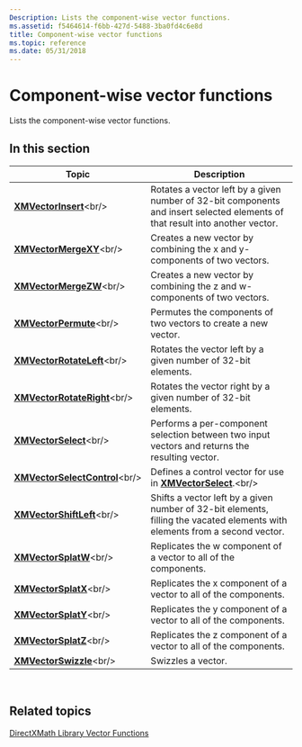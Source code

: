 ```yaml
---
Description: Lists the component-wise vector functions.
ms.assetid: f5464614-f6bb-427d-5488-3ba0fd4c6e8d
title: Component-wise vector functions
ms.topic: reference
ms.date: 05/31/2018
---
```


# Component-wise vector functions

Lists the component-wise vector functions.

## In this section



| Topic                                                             | Description                                                                                                                              |
|-------------------------------------------------------------------|------------------------------------------------------------------------------------------------------------------------------------------|
| [**XMVectorInsert**](https://msdn.microsoft.com/library/Hh404801(v=VS.85).aspx)<br/>               | Rotates a vector left by a given number of 32-bit components and insert selected elements of that result into another vector.<br/> |
| [**XMVectorMergeXY**](https://msdn.microsoft.com/library/Ee421179(v=VS.85).aspx)<br/>             | Creates a new vector by combining the x and y-components of two vectors.<br/>                                                      |
| [**XMVectorMergeZW**](https://msdn.microsoft.com/library/Ee421180(v=VS.85).aspx)<br/>             | Creates a new vector by combining the z and w-components of two vectors.<br/>                                                      |
| [**XMVectorPermute**](https://msdn.microsoft.com/library/Hh855956(v=VS.85).aspx)<br/>             | Permutes the components of two vectors to create a new vector.<br/>                                                                |
| [**XMVectorRotateLeft**](https://msdn.microsoft.com/library/Hh404806(v=VS.85).aspx)<br/>       | Rotates the vector left by a given number of 32-bit elements.<br/>                                                                 |
| [**XMVectorRotateRight**](https://msdn.microsoft.com/library/Hh404807(v=VS.85).aspx)<br/>     | Rotates the vector right by a given number of 32-bit elements.<br/>                                                                |
| [**XMVectorSelect**](https://msdn.microsoft.com/library/Ee421211(v=VS.85).aspx)<br/>               | Performs a per-component selection between two input vectors and returns the resulting vector.<br/>                                |
| [**XMVectorSelectControl**](https://msdn.microsoft.com/library/Hh404808(v=VS.85).aspx)<br/> | Defines a control vector for use in [**XMVectorSelect**](https://msdn.microsoft.com/library/Ee421211(v=VS.85).aspx).<br/>                                                 |
| [**XMVectorShiftLeft**](https://msdn.microsoft.com/library/Hh404823(v=VS.85).aspx)<br/>         | Shifts a vector left by a given number of 32-bit elements, filling the vacated elements with elements from a second vector.<br/>   |
| [**XMVectorSplatW**](https://msdn.microsoft.com/library/Ee421352(v=VS.85).aspx)<br/>               | Replicates the w component of a vector to all of the components.<br/>                                                              |
| [**XMVectorSplatX**](https://msdn.microsoft.com/library/Ee421353(v=VS.85).aspx)<br/>               | Replicates the x component of a vector to all of the components.<br/>                                                              |
| [**XMVectorSplatY**](https://msdn.microsoft.com/library/Ee421354(v=VS.85).aspx)<br/>               | Replicates the y component of a vector to all of the components.<br/>                                                              |
| [**XMVectorSplatZ**](https://msdn.microsoft.com/library/Ee421355(v=VS.85).aspx)<br/>               | Replicates the z component of a vector to all of the components.<br/>                                                              |
| [**XMVectorSwizzle**](https://msdn.microsoft.com/library/Hh404826(v=VS.85).aspx)<br/>             | Swizzles a vector.<br/>                                                                                                            |



 

## Related topics

<dl> <dt>

[DirectXMath Library Vector Functions](ovw-xnamath-reference-functions-vector.md)
</dt> </dl>

 

 




